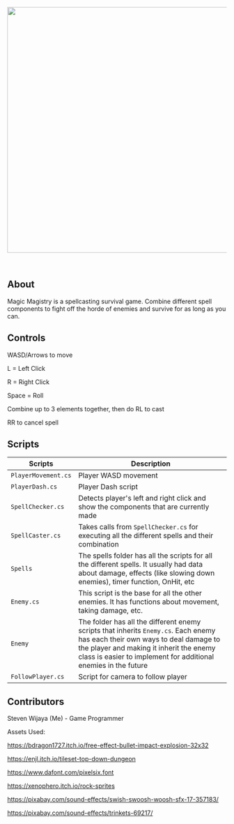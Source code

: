 <p align="center"><img img width="900" height="564" src="https://github.com/user-attachments/assets/af32106d-38c3-415a-9b44-81e0c9be9213" xalign="mid"></p>
<!---
https://github.com/user-attachments/assets/af32106d-38c3-415a-9b44-81e0c9be9213
https://github.com/user-attachments/assets/ceceaae4-070b-4ca7-8d82-cf24c2b5ca50
--->

<br>

## About
Magic Magistry is a spellcasting survival game. Combine different spell components to fight off the horde of enemies and survive for as long as you can.

## Controls

WASD/Arrows to move

L = Left Click

R = Right Click

Space = Roll

Combine up to 3 elements together, then do RL to cast

RR to cancel spell

##  Scripts

|  Scripts | Description |
| --- | --- |
| `PlayerMovement.cs` | Player WASD movement|
| `PlayerDash.cs` | Player Dash script|
| `SpellChecker.cs`| Detects player's left and right click and show the components that are currently made|
| `SpellCaster.cs` | Takes calls from `SpellChecker.cs` for executing all the different spells and their combination|
| `Spells`| The spells folder has all the scripts for all the different spells. It usually had data about damage, effects (like slowing down enemies), timer function, OnHit, etc|
|`Enemy.cs`| This script is the base for all the other enemies. It has functions about movement, taking damage, etc. 
|`Enemy`| The folder has all the different enemy scripts that inherits `Enemy.cs`. Each enemy has each their own ways to deal damage to the player and making it inherit the enemy class is easier to implement for additional enemies in the future|
|`FollowPlayer.cs`| Script for camera to follow player|

## Contributors
Steven Wijaya (Me) - Game Programmer

Assets Used:

https://bdragon1727.itch.io/free-effect-bullet-impact-explosion-32x32

https://enjl.itch.io/tileset-top-down-dungeon

https://www.dafont.com/pixelsix.font 

https://xenophero.itch.io/rock-sprites 

https://pixabay.com/sound-effects/swish-swoosh-woosh-sfx-17-357183/

https://pixabay.com/sound-effects/trinkets-69217/ 
